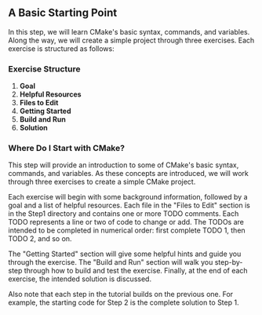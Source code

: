 ## A Basic Starting Point

In this step, we will learn CMake's basic syntax, commands, and variables. Along the way, we will create a simple project through three exercises. Each exercise is structured as follows:

### Exercise Structure

1. **Goal**
2. **Helpful Resources**
3. **Files to Edit**
4. **Getting Started**
5. **Build and Run**
6. **Solution**

### Where Do I Start with CMake?

This step will provide an introduction to some of CMake's basic syntax, commands, and variables. As these concepts are introduced, we will work through three exercises to create a simple CMake project.

Each exercise will begin with some background information, followed by a goal and a list of helpful resources. Each file in the "Files to Edit" section is in the Step1 directory and contains one or more TODO comments. Each TODO represents a line or two of code to change or add. The TODOs are intended to be completed in numerical order: first complete TODO 1, then TODO 2, and so on.

The "Getting Started" section will give some helpful hints and guide you through the exercise. The "Build and Run" section will walk you step-by-step through how to build and test the exercise. Finally, at the end of each exercise, the intended solution is discussed.

Also note that each step in the tutorial builds on the previous one. For example, the starting code for Step 2 is the complete solution to Step 1.
